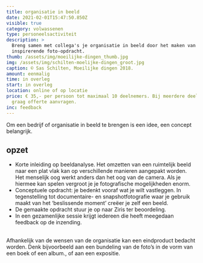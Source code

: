 ```yaml
---
title: organisatie in beeld
date: 2021-02-01T15:47:50.850Z
visible: true
category: volwassenen
type: personeelsactiviteit
description: >
  Breng samen met collega's je organisatie in beeld door het maken van een
  inspirerende foto-opdracht.
thumb: /assets/img/moeilijke-dingen_thumb.jpg
img: /assets/img/schilten-moelijke-dingen_groot.jpg
caption: © Sas Schilten, Moeilijke dingen 2018.
amount: eenmalig
time: in overleg
start: in overleg
location: online of op locatie
price: € 35,- per persoon tot maximaal 10 deelnemers. Bij meerdere deelnemers
  graag offerte aanvragen.
inc: feedback
---
```

Om een bedrijf of organisatie in beeld te brengen is een idee, een concept belangrijk. 

## **opzet**

* Korte inleiding op beeldanalyse. Het omzetten van een ruimtelijk beeld naar een plat vlak kan op verschillende manieren aangepakt worden. Het menselijk oog werkt anders dan het oog van de camera. Als je hiermee kan spelen vergroot je je fotografische mogelijkheden enorm.
* Conceptuele opdracht: je bedenkt vooraf wat je wilt vastleggen. In tegenstelling tot documentaire- en snapshotfotografie waar je gebruik maakt van het ‘beslissende moment’ creëer je zelf een beeld.
* De gemaakte opdracht stuur je op naar Ziris ter beoordeling.
* In een gezamenlijke sessie krijgt iedereen die heeft meegedaan feedback op de inzending.

\
Afhankelijk van de wensen van de organisatie kan een eindproduct bedacht worden. Denk bijvoorbeeld aan een bundeling van de foto’s in de vorm van een boek of een album., of aan een expositie.